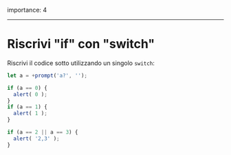 importance: 4

---

# Riscrivi "if" con "switch"

Riscrivi il codice sotto utilizzando un singolo `switch`:

```js run
let a = +prompt('a?', '');

if (a == 0) {
  alert( 0 );
}
if (a == 1) {
  alert( 1 );
}

if (a == 2 || a == 3) {
  alert( '2,3' );
}
```

